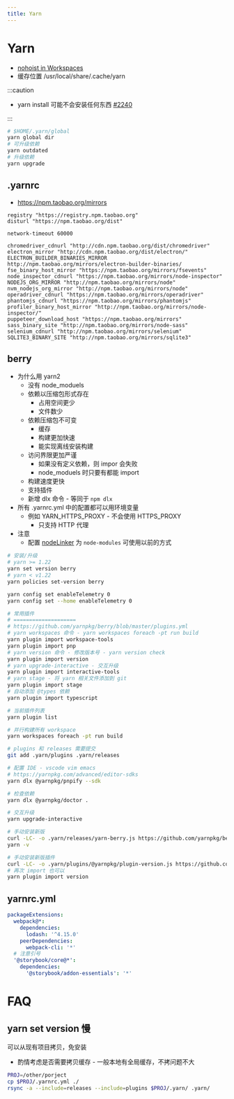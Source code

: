 ```yaml
---
title: Yarn
---
```


# Yarn

- [nohoist in Workspaces](https://classic.yarnpkg.com/blog/2018/02/15/nohoist/)
- 缓存位置 /usr/local/share/.cache/yarn

:::caution

- yarn install 可能不会安装任何东西 [#2240](https://github.com/yarnpkg/yarn/issues/2240)

:::

```bash
# $HOME/.yarn/global
yarn global dir
# 可升级依赖
yarn outdated
# 升级依赖
yarn upgrade
```

## .yarnrc

- https://npm.taobao.org/mirrors

```
registry "https://registry.npm.taobao.org"
disturl "https://npm.taobao.org/dist"

network-timeout 60000

chromedriver_cdnurl "http://cdn.npm.taobao.org/dist/chromedriver"
electron_mirror "http://cdn.npm.taobao.org/dist/electron/"
ELECTRON_BUILDER_BINARIES_MIRROR http://npm.taobao.org/mirrors/electron-builder-binaries/
fse_binary_host_mirror "https://npm.taobao.org/mirrors/fsevents"
node_inspector_cdnurl "https://npm.taobao.org/mirrors/node-inspector"
NODEJS_ORG_MIRROR "http://npm.taobao.org/mirrors/node"
nvm_nodejs_org_mirror "http://npm.taobao.org/mirrors/node"
operadriver_cdnurl "https://npm.taobao.org/mirrors/operadriver"
phantomjs_cdnurl "https://npm.taobao.org/mirrors/phantomjs"
profiler_binary_host_mirror "http://npm.taobao.org/mirrors/node-inspector/"
puppeteer_download_host "https://npm.taobao.org/mirrors"
sass_binary_site "http://npm.taobao.org/mirrors/node-sass"
selenium_cdnurl "http://npm.taobao.org/mirrors/selenium"
SQLITE3_BINARY_SITE "http://npm.taobao.org/mirrors/sqlite3"
```

## berry

- 为什么用 yarn2
  - 没有 node_moduels
  - 依赖以压缩包形式存在
    - 占用空间更少
    - 文件数少
  - 依赖压缩包不可变
    - 缓存
    - 构建更加快速
    - 能实现离线安装构建
  - 访问界限更加严谨
    - 如果没有定义依赖，则 impor 会失败
    - node_moduels 时只要有都能 import
  - 构建速度更快
  - 支持插件
  - 新增 dlx 命令 - 等同于 `npm dlx`
- 所有 .yarnrc.yml 中的配置都可以用环境变量
  - 例如 YARN_HTTPS_PROXY - 不会使用 HTTPS_PROXY
    - 只支持 HTTP 代理
- 注意
  - 配置 [nodeLinker](https://yarnpkg.com/configuration/yarnrc#nodeLinker) 为 `node-modules` 可使用以前的方式

```bash
# 安装/升级
# yarn >= 1.22
yarn set version berry
# yarn < v1.22
yarn policies set-version berry

yarn config set enableTelemetry 0
yarn config set --home enableTelemetry 0

# 常用插件
# ====================
# https://github.com/yarnpkg/berry/blob/master/plugins.yml
# yarn workspaces 命令 - yarn workspaces foreach -pt run build
yarn plugin import workspace-tools
yarn plugin import pnp
# yarn version 命令 - 修改版本号 - yarn version check
yarn plugin import version
# yarn upgrade-interactive - 交互升级
yarn plugin import interactive-tools
# yarn stage - 将 yarn 相关文件添加到 git
yarn plugin import stage
# 自动添加 @types 依赖
yarn plugin import typescript

# 当前插件列表
yarn plugin list

# 并行构建所有 workspace
yarn workspaces foreach -pt run build

# plugins 和 releases 需要提交
git add .yarn/plugins .yarn/releases

# 配置 IDE - vscode vim emacs
# https://yarnpkg.com/advanced/editor-sdks
yarn dlx @yarnpkg/pnpify --sdk

# 检查依赖
yarn dlx @yarnpkg/doctor .

# 交互升级
yarn upgrade-interactive

# 手动安装新版
curl -LC- -o .yarn/releases/yarn-berry.js https://github.com/yarnpkg/berry/raw/master/packages/yarnpkg-cli/bin/yarn.js
yarn -v

# 手动安装新版插件
curl -LC- -o .yarn/plugins/@yarnpkg/plugin-version.js https://github.com/yarnpkg/berry/raw/master/packages/plugin-version/bin/@yarnpkg/plugin-version.js
# 再次 import 也可以
yarn plugin import version
```

## yarnrc.yml

```yaml
packageExtensions:
  webpack@*:
    dependencies:
      lodash: '^4.15.0'
    peerDependencies:
      webpack-cli: '*'
  # 注意引号
  '@storybook/core@*':
    dependencies:
      '@storybook/addon-essentials': '*'
```

# FAQ

## yarn set version 慢

可以从现有项目拷贝，免安装

- 酌情考虑是否需要拷贝缓存 - 一般本地有全局缓存，不拷问题不大

```bash
PROJ=/other/porject
cp $PROJ/.yarnrc.yml ./
rsync -a --include=releases --include=plugins $PROJ/.yarn/ .yarn/
```
